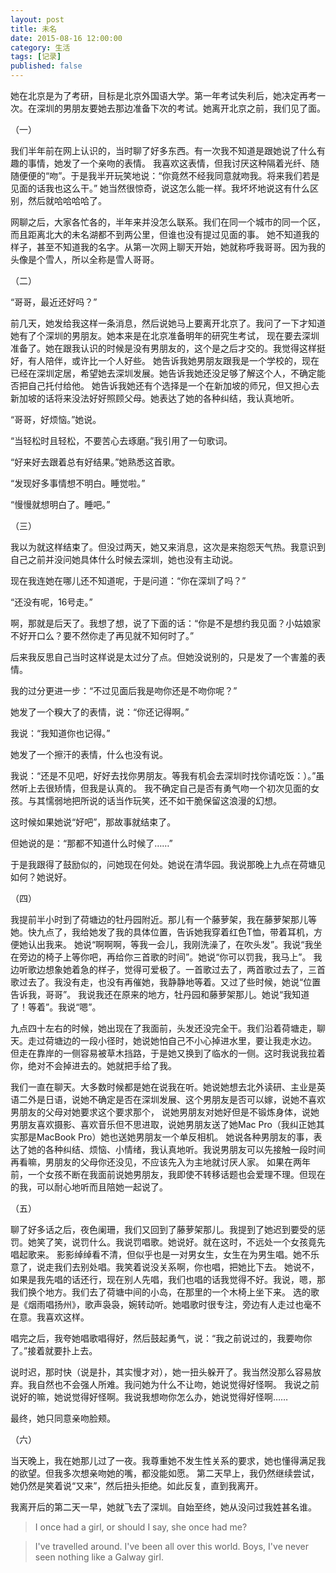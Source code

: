 ```yaml
---
layout: post
title: 未名
date: 2015-08-16 12:00:00
category: 生活
tags: [记录]
published: false
---
```


她在北京是为了考研，目标是北京外国语大学。第一年考试失利后，她决定再考一次。在深圳的男朋友要她去那边准备下次的考试。她离开北京之前，我们见了面。

<!--more-->

（一）

我们半年前在网上认识的，当时聊了好多东西。有一次我不知道是跟她说了什么有趣的事情，她发了一个亲吻的表情。
我喜欢这表情，但我讨厌这种隔着光纤、随随便便的“吻”。于是我半开玩笑地说：“你竟然不经我同意就吻我。将来我们若是见面的话我也这么干。”
她当然很惊奇，说这怎么能一样。我坏坏地说这有什么区别，然后就哈哈哈哈了。

网聊之后，大家各忙各的，半年来并没怎么联系。我们在同一个城市的同一个区，而且距离北大的未名湖都不到两公里，但谁也没有提过见面的事。
她不知道我的样子，甚至不知道我的名字。从第一次网上聊天开始，她就称呼我哥哥。因为我的头像是个雪人，所以全称是雪人哥哥。

（二）

“哥哥，最近还好吗？”

前几天，她发给我这样一条消息，然后说她马上要离开北京了。我问了一下才知道她有了个深圳的男朋友。她本来是在北京准备明年的研究生考试，
现在要去深圳准备了。她在跟我认识的时候是没有男朋友的，这个是之后才交的。我觉得这样挺好，有人陪伴，或许比一个人好些。
她告诉我她男朋友跟我是一个学校的，现在已经在深圳定居，希望她去深圳发展。她告诉我她还没足够了解这个人，不确定能否把自己托付给他。
她告诉我她还有个选择是一个在新加坡的师兄，但又担心去新加坡的话将来没法好好照顾父母。她表达了她的各种纠结，我认真地听。

“哥哥，好烦恼。”她说。

“当轻松时且轻松，不要苦心去琢磨。”我引用了一句歌词。

“好来好去跟着总有好结果。”她熟悉这首歌。

“发现好多事情想不明白。睡觉啦。”

“慢慢就想明白了。睡吧。”

（三）

我以为就这样结束了。但没过两天，她又来消息，这次是来抱怨天气热。我意识到自己之前并没问她具体什么时候去深圳，她也没有主动说。

现在我连她在哪儿还不知道呢，于是问道：“你在深圳了吗？”

“还没有呢，16号走。”

啊，那就是后天了。我想了想，说了下面的话：“你是不是想约我见面？小姑娘家不好开口么？要不然你走了再见就不知何时了。”

后来我反思自己当时这样说是太过分了点。但她没说别的，只是发了一个害羞的表情。

我的过分更进一步：“不过见面后我是吻你还是不吻你呢？”

她发了一个糗大了的表情，说：“你还记得啊。”

我说：“我知道你也记得。”

她发了一个擦汗的表情，什么也没有说。

我说：“还是不见吧，好好去找你男朋友。等我有机会去深圳时找你请吃饭：）。”虽然听上去很矫情，但我是认真的。
我不确定自己是否有勇气吻一个初次见面的女孩。与其懦弱地把所说的话当作玩笑，还不如干脆保留这浪漫的幻想。

这时候如果她说“好吧”，那故事就结束了。

但她说的是：“那都不知道什么时候了……”

于是我跟得了鼓励似的，问她现在何处。她说在清华园。我说那晚上九点在荷塘见如何？她说好。

（四）

我提前半小时到了荷塘边的牡丹园附近。那儿有一个藤萝架，我在藤萝架那儿等她。快九点了，我给她发了我的具体位置，告诉她我穿着红色T恤，带着耳机，方便她认出我来。
她说“啊啊啊，等我一会儿，我刚洗澡了，在吹头发”。我说“我坐在旁边的椅子上等你吧，再给你三首歌的时间”。她说“你可以罚我，我马上”。
我边听歌边想象她着急的样子，觉得可爱极了。一首歌过去了，两首歌过去了，三首歌过去了。我没有走，也没有再催她，我静静地等着。又过了些时候，她说“位置告诉我，哥哥”。
我说我还在原来的地方，牡丹园和藤萝架那儿。她说“我知道了！等着”。我说“嗯”。

九点四十左右的时候，她出现在了我面前，头发还没完全干。我们沿着荷塘走，聊天。走过荷塘边的一段小径时，她说她怕自己不小心掉进水里，要让我走水边。
但走在靠岸的一侧容易被草木挡路，于是她又换到了临水的一侧。这时我说我拉着你，绝对不会掉进去的。她就把手给了我。

我们一直在聊天。大多数时候都是她在说我在听。她说她想去北外读研、主业是英语二外是日语，说她不确定是否在深圳发展、这个男朋友是否可以嫁，说她不喜欢男朋友的父母对她要求这个要求那个，
说她男朋友对她好但是不锻炼身体，说她男朋友喜欢摄影、喜欢音乐但不思进取，说她男朋友送了她Mac Pro（我纠正她其实那是MacBook Pro）她也送她男朋友一个单反相机。
她说各种男朋友的事，表达了她的各种纠结、烦恼、小情绪，我认真地听。我说男朋友可以先接触一段时间再看嘛，男朋友的父母你还没见，不应该先入为主地就讨厌人家。
如果在两年前，一个女孩不断在我面前说她男朋友，我即使不转移话题也会爱理不理。但现在的我，可以耐心地听而且陪她一起说了。

（五）

聊了好多话之后，夜色阑珊，我们又回到了藤萝架那儿。我提到了她迟到要受的惩罚。她笑了笑，说罚什么。我说罚唱歌。她说好。就在这时，不远处一个女孩竟先唱起歌来。
影影绰绰看不清，但似乎也是一对男女生，女生在为男生唱。她不乐意了，说走我们去别处唱。我笑着说没关系啊，你也唱，把她比下去。
她说不，如果是我先唱的话还行，现在别人先唱，我们也唱的话我觉得不好。我说，嗯，那我们换个地方。我们去了荷塘中间的小岛，在那里的一个木椅上坐下来。
选的歌是《烟雨唱扬州》，歌声袅袅，婉转动听。她唱歌时很专注，旁边有人走过也毫不在意。我喜欢这样。

唱完之后，我夸她唱歌唱得好，然后鼓起勇气，说：“我之前说过的，我要吻你了。”接着就要扑上去。

说时迟，那时快（说是扑，其实慢才对），她一扭头躲开了。我当然没那么容易放弃。我自然也不会强人所难。我问她为什么不让吻，她说觉得好怪啊。
我说之前说好的嘛，她说觉得好怪啊。我说我想吻你怎么办，她说觉得好怪啊……

最终，她只同意亲吻脸颊。

（六）

当天晚上，我在她那儿过了一夜。我尊重她不发生性关系的要求，她也懂得满足我的欲望。但我多次想亲吻她的嘴，都没能如愿。
第二天早上，我仍然继续尝试，她仍然是笑着说“又来”，然后扭头拒绝。如此反复，直到我离开。

我离开后的第二天一早，她就飞去了深圳。自始至终，她从没问过我姓甚名谁。

> I once had a girl, or should I say, she once had me?

> I've travelled around. I've been all over this world. Boys, I've never seen nothing like a Galway girl.
